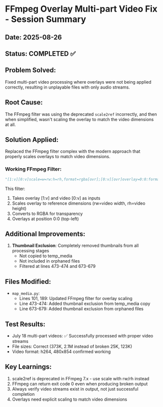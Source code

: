 # FFmpeg Overlay Multi-part Video Fix - Session Summary

## Date: 2025-08-26
## Status: COMPLETED ✅

## Problem Solved:
Fixed multi-part video processing where overlays were not being applied correctly, resulting in unplayable files with only audio streams.

## Root Cause:
The FFmpeg filter was using the deprecated `scale2ref` incorrectly, and then when simplified, wasn't scaling the overlay to match the video dimensions at all.

## Solution Applied:
Replaced the FFmpeg filter complex with the modern approach that properly scales overlays to match video dimensions.

### Working FFmpeg Filter:
```python
"[1:v][0:v]scale=w=rw:h=rh,format=rgba[ovr];[0:v][ovr]overlay=0:0:format=auto[vout]"
```

This filter:
1. Takes overlay [1:v] and video [0:v] as inputs
2. Scales overlay to reference dimensions (rw=video width, rh=video height) 
3. Converts to RGBA for transparency
4. Overlays at position 0:0 (top-left)

## Additional Improvements:
1. **Thumbnail Exclusion**: Completely removed thumbnails from all processing stages
   - Not copied to temp_media
   - Not included in orphaned files
   - Filtered at lines 473-474 and 673-679

## Files Modified:
- `map_media.py`:
  - Lines 101, 189: Updated FFmpeg filter for overlay scaling
  - Line 473-474: Added thumbnail exclusion from temp_media copy
  - Line 673-679: Added thumbnail exclusion from orphaned files

## Test Results:
- July 18 multi-part videos: ✅ Successfully processed with proper video streams
- File sizes: Correct (373K, 2.1M instead of broken 25K, 123K)
- Video format: h264, 480x854 confirmed working

## Key Learnings:
1. scale2ref is deprecated in FFmpeg 7.x - use scale with rw/rh instead
2. FFmpeg can return exit code 0 even when producing broken output
3. Always verify video streams exist in output, not just successful completion
4. Overlays need explicit scaling to match video dimensions